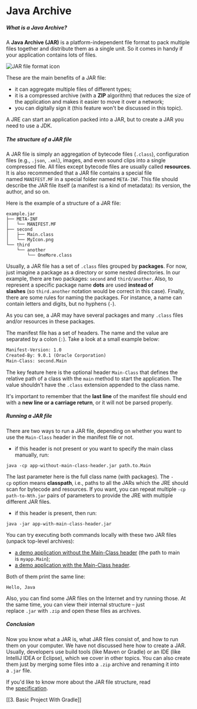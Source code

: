 # Java Archive
##### What is a Java Archive?

A **Java Archive (JAR)** is a platform-independent file format to pack multiple files together and distribute them as a single unit. So it comes in handy if your application contains lots of files.

![JAR file format icon](https://ucarecdn.com/76368b85-f033-4ac7-9185-dfaa43238e44/)

These are the main benefits of a JAR file:

- it can aggregate multiple files of different types;
- it is a compressed archive (with a **ZIP** algorithm) that reduces the size of the application and makes it easier to move it over a network;
- you can digitally sign it (this feature won't be discussed in this topic).

A JRE can start an application packed into a JAR, but to create a JAR you need to use a JDK.

##### The structure of a JAR file

A JAR file is simply an aggregation of bytecode files (`.class`), configuration files (e.g., `.json`, `.xml`), images, and even sound clips into a single compressed file. All files except bytecode files are usually called **resources**. It is also recommended that a JAR file contains a special file named `MANIFEST.MF` in a special folder named `META-INF`. This file should describe the JAR file itself (a manifest is a kind of metadata): its version, the author, and so on.

Here is the example of a structure of a JAR file:

```no-highlight
example.jar
├── META-INF
│   └── MANIFEST.MF
├── second
│   ├── Main.class
│   └── MyIcon.png
└── third
    └── another
        └── OneMore.class
```

Usually, a JAR file has a set of `.class` files grouped by **packages**. For now, just imagine a package as a directory or some nested directories. In our example, there are two packages: `second` and `third/another`. Also, to represent a specific package name **dots** are used **instead of slashes** (so `third.another` notation would be correct in this case). Finally, there are some rules for naming the packages. For instance, a name can contain letters and digits, but no hyphens (`-`).

As you can see, a JAR may have several packages and many `.class` files and/or resources in these packages.

The manifest file has a set of headers. The name and the value are separated by a colon (`:`). Take a look at a small example below:

```xml
Manifest-Version: 1.0
Created-By: 9.0.1 (Oracle Corporation)
Main-Class: second.Main
```

The key feature here is the optional header `Main-Class` that defines the relative path of a class with the `main` method to start the application. The value shouldn't have the `.class` extension appended to the class name.

It's important to remember that the **last line** of the manifest file should end with a **new line or a carriage return**, or it will not be parsed properly.

##### Running a JAR file

There are two ways to run a JAR file, depending on whether you want to use the `Main-Class` header in the manifest file or not.

- if this header is not present or you want to specify the main class manually, run:

```no-highlight
java -cp app-without-main-class-header.jar path.to.Main
```

The last parameter here is the full class name (with packages). The `-cp` option means **classpath**, i.e., paths to all the JARs which the JRE should scan for bytecode and resources. If you want, you can repeat multiple `-cp path-to-Nth.jar` pairs of parameters to provide the JRE with multiple different JAR files.

- if this header is present, then run:

```no-highlight
java -jar app-with-main-class-header.jar
```

You can try executing both commands locally with these two JAR files (unpack top-level archives):

- [a demo application without the Main-Class header](https://stepik.org/media/attachments/lesson/123928/app1.zip) (the path to main is `myapp.Main`);
- [a demo application with the Main-Class header](https://stepik.org/media/attachments/lesson/123928/app2.zip).

Both of them print the same line:

```no-highlight
Hello, Java
```

Also, you can find some JAR files on the Internet and try running those. At the same time, you can view their internal structure – just replace `.jar` with `.zip` and open these files as archives.

##### Conclusion

Now you know what a JAR is, what JAR files consist of, and how to run them on your computer. We have not discussed here how to create a JAR. Usually, developers use build tools (like Maven or Gradle) or an IDE (like IntelliJ IDEA or Eclipse), which we cover in other topics. You can also create them just by merging some files into a `.zip` archive and renaming it into a `.jar` file.

If you'd like to know more about the JAR file structure, read the [specification](https://docs.oracle.com/javase/7/docs/technotes/guides/jar/jar.html "Link: https://docs.oracle.com/javase/7/docs/technotes/guides/jar/jar.html").

[[3. Basic Project With Gradle]]
